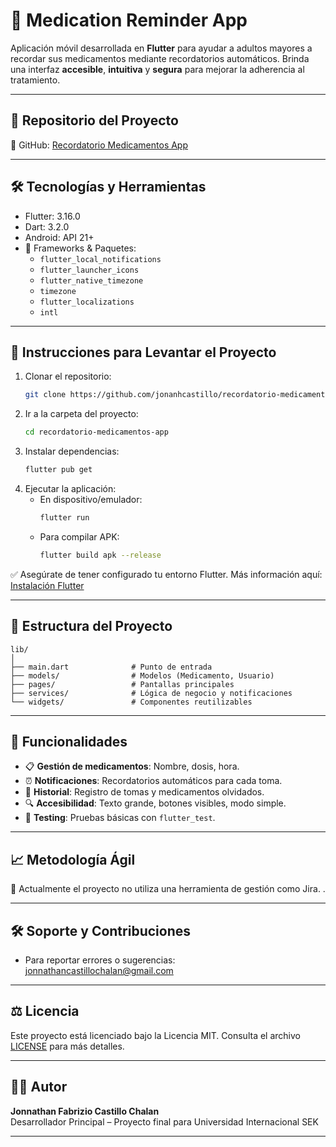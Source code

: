 
# 💊 Medication Reminder App

Aplicación móvil desarrollada en **Flutter** para ayudar a adultos mayores a recordar sus medicamentos mediante recordatorios automáticos. Brinda una interfaz **accesible**, **intuitiva** y **segura** para mejorar la adherencia al tratamiento.

---

## 🔗 Repositorio del Proyecto

📁 GitHub: [Recordatorio Medicamentos App](https://github.com/Jonnathan2025/recordatorio-medicamentos-app.git)

---

## 🛠️ Tecnologías y Herramientas

- Flutter: 3.16.0
- Dart: 3.2.0
- Android: API 21+
- 🚀 Frameworks & Paquetes:
  - `flutter_local_notifications`
  - `flutter_launcher_icons`
  - `flutter_native_timezone`
  - `timezone`
  - `flutter_localizations`
  - `intl`

---

## 🧪 Instrucciones para Levantar el Proyecto

1. Clonar el repositorio:
   ```bash
   git clone https://github.com/jonanhcastillo/recordatorio-medicamentos-app.git
   ```
2. Ir a la carpeta del proyecto:
   ```bash
   cd recordatorio-medicamentos-app
   ```
3. Instalar dependencias:
   ```bash
   flutter pub get
   ```
4. Ejecutar la aplicación:
   - En dispositivo/emulador:
     ```bash
     flutter run
     ```
   - Para compilar APK:
     ```bash
     flutter build apk --release
     ```

✅ Asegúrate de tener configurado tu entorno Flutter. Más información aquí: [Instalación Flutter](https://docs.flutter.dev/get-started/install)

---

## 🧩 Estructura del Proyecto

```
lib/
│
├── main.dart              # Punto de entrada
├── models/                # Modelos (Medicamento, Usuario)
├── pages/                 # Pantallas principales
├── services/              # Lógica de negocio y notificaciones
└── widgets/               # Componentes reutilizables
```

---

## 🧠 Funcionalidades

- 📋 **Gestión de medicamentos**: Nombre, dosis, hora.
- ⏰ **Notificaciones**: Recordatorios automáticos para cada toma.
- 🧠 **Historial**: Registro de tomas y medicamentos olvidados.
- 🔍 **Accesibilidad**: Texto grande, botones visibles, modo simple.
- 🧪 **Testing**: Pruebas básicas con `flutter_test`.

---

## 📈 Metodología Ágil

📌 Actualmente el proyecto no utiliza una herramienta de gestión como Jira. .

---

## 🛠️ Soporte y Contribuciones

- Para reportar errores o sugerencias: jonnathancastillochalan@gmail.com

---

## ⚖️ Licencia

Este proyecto está licenciado bajo la Licencia MIT. Consulta el archivo [LICENSE](LICENSE) para más detalles.

---

## 👨‍💻 Autor

**Jonnathan Fabrizio Castillo Chalan**  
Desarrollador Principal – Proyecto final para Universidad Internacional SEK

---
